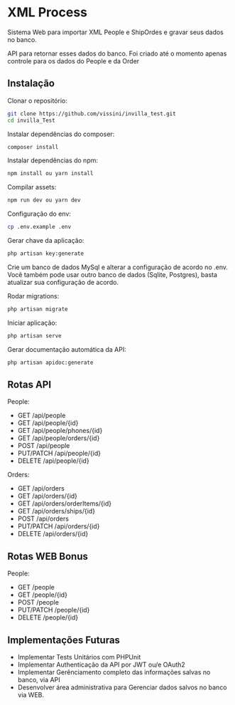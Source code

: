 # XML Process

Sistema Web para importar XML People e ShipOrdes e gravar seus dados no banco.

API para retornar esses dados do banco. 
Foi criado até o momento apenas controle para os dados do People e da Order

## Instalação

Clonar o repositório:

```sh
git clone https://github.com/vissini/invilla_test.git
cd invilla_Test
```

Instalar dependências do composer:

```sh
composer install
```

Instalar dependências do npm:

```sh
npm install ou yarn install
```

Compilar assets:

```sh
npm run dev ou yarn dev
```

Configuração do env:

```sh
cp .env.example .env
```

Gerar chave da aplicação:

```sh
php artisan key:generate
```

Crie um banco de dados MySql e alterar a configuração de acordo no .env. Você também pode usar outro banco de dados (Sqlite, Postgres), basta atualizar sua configuração de acordo.


Rodar migrations:

```sh
php artisan migrate
```

Iniciar aplicação:

```sh
php artisan serve
```

Gerar documentação automática da API:
```sh
php artisan apidoc:generate
```

## Rotas API

People:
- GET /api/people
- GET /api/people/{id}
- GET /api/people/phones/{id}
- GET /api/people/orders/{id}
- POST /api/people
- PUT/PATCH /api/people/{id}
- DELETE /api/people/{id}

Orders:
- GET /api/orders
- GET /api/orders/{id}
- GET /api/orders/orderItems/{id}
- GET /api/orders/ships/{id}
- POST /api/orders
- PUT/PATCH /api/orders/{id}
- DELETE /api/orders/{id}

## Rotas WEB Bonus

People:
- GET /people
- GET /people/{id}
- POST /people
- PUT/PATCH /people/{id}
- DELETE /people/{id}


## Implementações Futuras

- Implementar Tests Unitários com PHPUnit
- Implementar Authenticação da API por JWT ou/e OAuth2
- Implementar Gerênciamento completo das informações salvas no banco, via API
- Desenvolver área administrativa para Gerenciar dados salvos no banco via WEB.